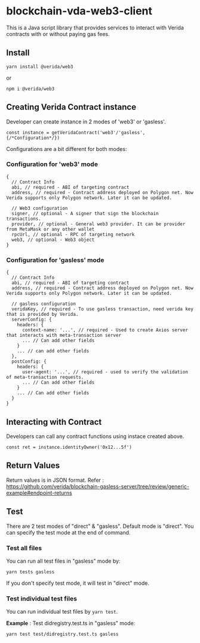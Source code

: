 # blockchain-vda-web3-client
This is a Java script library that provides services to interact with Verida contracts with or without paying gas fees.

## Install
```
yarn install @verida/web3
```
or
```
npm i @verida/web3
```

## Creating Verida Contract instance
Developer can create instance in 2 modes of 'web3' or 'gasless'.
```
const instance = getVeridaContract('web3'/'gasless', {/*Configuration*/})
```
Configurations are a bit different for both modes:
### Configuration for 'web3' mode
```
{
  // Contract Info
  abi, // required - ABI of targeting contract
  address, // required - Contract address deployed on Polygon net. Now Verida supports only Polygon network. Later it can be updated.

  // Web3 configuration
  signer, // optional - A signer that sign the blockchain transactions.
  provider, // optional - General web3 provider. It can be provider from MetaMask or any other wallet
  rpcUrl, // optional - RPC of targeting network
  web3, // optional - Web3 object
}
```
### Configuration for 'gasless' mode
```
{
  // Contract Info
  abi, // required - ABI of targeting contract
  address, // required - Contract address deployed on Polygon net. Now Verida supports only Polygon network. Later it can be updated.

  // gasless configuration
  veridaKey, // required - To use gasless transaction, need verida key that is provided by Verida.
  serverConfig: {
    headers: {
      context-name: '...', // required - Used to create Axios server that interacts with meta-transaction server
      ... // Can add other fields
    }
    ... // can add other fields
  },
  postConfig: {
    headers: {
      user-agent: '...', // required - used to verify the validation of meta-transaction requests.
      ... // Can add other fields
    }
    ... // Can add other fields
  }
}
```

## Interacting with Contract
Developers can call any contract functions using instace created above.
```
const ret = instance.identityOwner('0x12...5f')
```

## Return Values
Return values is in JSON format. 
Refer : https://github.com/verida/blockchain-gasless-server/tree/review/generic-example#endpoint-returns

## Test
There are 2 test modes of "direct" & "gasless". Default mode is "direct".
You can specify the test mode at the end of command.
### Test all files
You can run all test files in "gasless" mode by:
```
yarn tests gasless
```
If you don't specify test mode, it will test in "direct" mode.

### Test individual test files
You can run individual test files by `yarn test`.

**Example** : Test didregistry.test.ts in "gasless" mode:
```
yarn test test/didregistry.test.ts gasless
```
